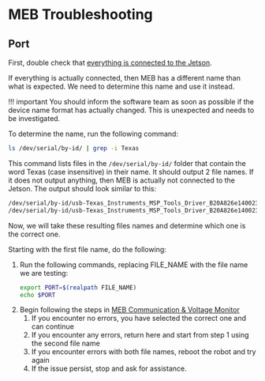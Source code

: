 # MEB Troubleshooting
## Port
First, double check that [everything is connected to the Jetson](../dryrun.md#verify-everything-is-connected-to-the-jetson).

If everything is actually connected, then MEB has a different name than what is expected. We need to determine this name and use it instead.

!!! important
    You should inform the software team as soon as possible if the device name format has actually changed. This is unexpected and needs to be investigated.

To determine the name, run the following command:
```bash
ls /dev/serial/by-id/ | grep -i Texas
```

This command lists files in the `/dev/serial/by-id/` folder that contain the word Texas (case insensitive) in their name. It should output 2 file names. If it does not output anything, then MEB is actually not connected to the Jetson. The output should look similar to this:
```bash
/dev/serial/by-id/usb-Texas_Instruments_MSP_Tools_Driver_B20A826e14002300-if00	
/dev/serial/by-id/usb-Texas_Instruments_MSP_Tools_Driver_B20A826e14002300-if02	
```

Now, we will take these resulting files names and determine which one is the correct one.

Starting with the first file name, do the following:

1. Run the following commands, replacing FILE_NAME with the file name we are testing:
	```bash
	export PORT=$(realpath FILE_NAME)
	echo $PORT
	```
2. Begin following the steps in [MEB Communication & Voltage Monitor](../dryrun.md#meb-communication-voltage-monitor)
	 1. If you encounter no errors, you have selected the correct one and can continue
	 2. If you encounter any errors, return here and start from step 1 using the second file name
	 3. If you encounter errors with both file names, reboot the robot and try again
	 4. If the issue persist, stop and ask for assistance.
